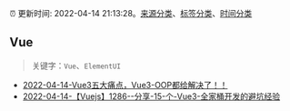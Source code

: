 :alarm_clock: 更新时间: 2022-04-14 21:13:28。[来源分类](../README.md)、[标签分类](../TAGS.md)、[时间分类](../TIMELINE.md)

## Vue


> 关键字：`Vue`、`ElementUI`



- [2022-04-14-Vue3五大痛点，Vue3-OOP都给解决了！！](https://toutiao.io/k/hb87nwo) 
- [2022-04-14-【Vuejs】1286--分享-15-个-Vue3-全家桶开发的避坑经验](https://toutiao.io/k/3ghx80y) 
